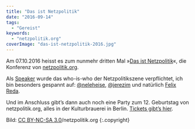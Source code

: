 ```yaml
---
title: "Das ist Netzpolitik"
date: "2016-09-14"
tags:
  - "Gereist"
keywords:
  - "netzpolitik.org"
coverImage: "das-ist-netzpolitik-2016.jpg"
---
```


Am 07.10.2016 heisst es zum nunmehr dritten Mal »[Das ist Netzpolitik](https://12.netzpolitik.org/)«, die Konferenz von [netzpolitik.org](https://netzpolitik.org/).

Als [Speaker](https://12.netzpolitik.org/speaker/) wurde das who-is-who der Netzpolitikszene verpflichtet, ich bin besonders gespannt auf: [@neleheise](http://www.twitter.com/neleheise), [@jerezim](http://www.twitter.com/jerezim) und natürlich [Felix Reda](http://www.twitter.com/Senficon).

Und im Anschluss gibt’s dann auch noch eine Party zum 12. Geburtstag von netzpolitik.org, alles in der Kulturbrauerei in Berlin. [Tickets gibt’s hier](https://12.netzpolitik.org/anmeldung).

Bild: [CC BY-NC-SA 3.0](http://creativecommons.org/licenses/by-nc-sa/3.0/)/netzpolitik.org {:.copyright}
